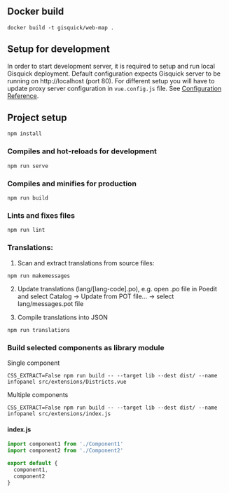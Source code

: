 ## Docker build
```
docker build -t gisquick/web-map .
```

## Setup for development

In order to start development server, it is required to setup and run local Gisquick deployment.
Default configuration expects Gisquick server to be running on http://localhost (port 80).
For different setup you will have to update proxy server configuration in ```vue.config.js``` file.
See [Configuration Reference](https://cli.vuejs.org/config/).

## Project setup
```
npm install
```

### Compiles and hot-reloads for development
```
npm run serve
```

### Compiles and minifies for production
```
npm run build
```

### Lints and fixes files
```
npm run lint
```


### Translations:

1. Scan and extract translations from source files:
```
npm run makemessages
```

2. Update translations (lang/[lang-code].po), e.g. open .po file in Poedit and select Catalog -> Update from POT file... -> select lang/messages.pot file

3. Compile translations into JSON
```
npm run translations
```

### Build selected components as library module
Single component
```
CSS_EXTRACT=False npm run build -- --target lib --dest dist/ --name infopanel src/extensions/Districts.vue
```

Multiple components
```
CSS_EXTRACT=False npm run build -- --target lib --dest dist/ --name infopanel src/extensions/index.js
```

#### index.js
```javascript
import component1 from './Component1'
import component2 from './Component2'

export default {
  component1,
  component2
}
```
